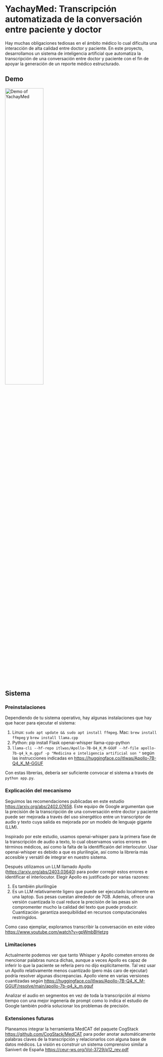 # YachayMed: Transcripción automatizada de la conversación entre paciente y doctor

Hay muchas obligaciones tediosas en el ámbito médico lo cual dificulta una interacción de alta calidad entre doctor y paciente. En este proyecto, desarrollamos un sistema de inteligencia artificial que automatiza la transcripción de una conversación entre doctor y paciente con el fin de apoyar la generación de un reporte médico estructurado. 

## Demo

<img src="demo/demo.gif" alt="Demo of YachayMed" width="50%" />

## Sistema
### Preinstalaciones
Dependiendo de tu sistema operativo, hay algunas instalaciones que hay que hacer para ejecutar el sistema: 
1. Linux: `sudo apt update && sudo apt install ffmpeg`. Mac: `brew install ffmpeg` y `brew install llama.cpp`
2. Python: pip install Flask openai-whisper llama-cpp-python
3. `llama-cli --hf-repo itlwas/Apollo-7B-Q4_K_M-GGUF --hf-file apollo-7b-q4_k_m.gguf -p "Medicina e inteligencia artificial son "` según las instrucciones indicadas en https://huggingface.co/itlwas/Apollo-7B-Q4_K_M-GGUF

Con estas librerías, debería ser suficiente convocar el sistema a través de `python app.py`.

### Explicación del mecanismo
Seguimos las recomendaciones publicadas en este estudio https://arxiv.org/abs/2402.07658. Este equipo de Google argumentan que la precisión de la transcripción de una conversación entre doctor y paciente puede ser mejorada a través del uso sinergético entre un transcriptor de audio y texto cuya salida es mejorada por un modelo de lenguaje gigante (LLM).

Inspirado por este estudio, usamos openai-whisper para la primera fase de la transcripción de audio a texto, lo cual observamos varios errores en términos médicos, así como la falta de la identifficaión del interlocutor. Usar openai-whisper es debido a que es plurilingüe, así como la librería más accesible y versátil de integrar en nuestro sistema. 

Después utilizamos un LLM llamado Apollo (https://arxiv.org/abs/2403.03640) para poder corregir estos errores e identificar el interlocutor. Elegir Apollo es justificado por varias razones:
1. Es también plurilingüe
2. Es un LLM relativamente ligero que puede ser ejecutado localmente en una laptop. Sus pesas cuestan alrededor de 7GB. Además, ofrece una versión cuantizada lo cual reduce la precisión de las pesas sin compromenter mucho la calidad del texto que puede producir. Cuantización garantiza asequibilidad en recursos computacionales restringidos. 

Como caso ejemplar, exploramos transcribir la conversación en este video https://www.youtube.com/watch?v=gpWmbBHetzg 

### Limitaciones
Actualmente podemos ver que tanto Whisper y Apollo cometen errores de mencionar palabras nunca dichas, aunque a veces Apollo es capaz de inferir lo que la paciente se refería pero no dijo explícitamente. Tal vez usar un Apollo relativamente menos cuantizado (pero más caro de ejecutar) podría resolver algunas discrepancias. Apollo viene en varias versiones cuantizadas según https://huggingface.co/itlwas/Apollo-7B-Q4_K_M-GGUF/resolve/main/apollo-7b-q4_k_m.gguf

Analizar el audio en segmentos en vez de toda la transcripción al mismo tiempo con una mejor ingenería de prompt como lo indica el estudio de Google también podría solucionar los problemas de precisión.

### Extensiones futuras
Planeamos integrar la herramienta MedCAT del paquete CogStack https://github.com/CogStack/MedCAT para poder anotar automáticamente palabras claves de la transcripción y relacionarlos con alguna base de datos médicos. La visión es construir un sistema comprensivo similar a Sanivert de España https://ceur-ws.org/Vol-3729/p12_rev.pdf 
